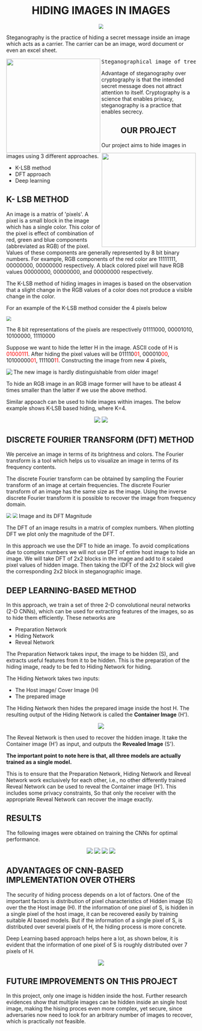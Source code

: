 <h1 align = 'center'>HIDING IMAGES IN IMAGES</h1> 


<p align='center'>
<img src="https://github.com/IEEE-NITK/Hiding-Images/blob/main/Blog/Images/Photo_thumbnail.jpg" style="zoom:80%;" />
</p>


Steganography is the practice of hiding a secret message inside an image which acts as a carrier. The carrier can be an image, word document or even an excel sheet.



<p float="left">
    <img src="https://github.com/IEEE-NITK/Hiding-Images/blob/main/Blog/Images/Steganography_original.png" width="250" align = 'left'/>
    <img src="https://github.com/IEEE-NITK/Hiding-Images/blob/main/Blog/Images/Steganography_recovered.png" width="250" align = 'right'/>
</p>













<pre class = tab>Steganographical image of tree 				 				Recovered image of cat</pre>



Advantage of steganography over cryptography is that the intended secret message does not attract attention to itself. Cryptography is a science that enables privacy, steganography is a practice that enables secrecy.



<h2 align = 'center'>OUR PROJECT</h2>

Our project aims to hide images in images using 3 different approaches. 

* K-LSB method
* DFT approach
* Deep learning





## K- LSB METHOD

An image is a matrix of 'pixels'. A pixel is a small block in the image which has a single color. This color of the pixel is effect of combination of red, green and blue components (abbreviated as RGB) of the pixel. Values of these components are generally represented by 8 bit binary numbers.
For example, RGB components of the red color are 11111111, 00000000, 00000000 respectively. A black colored pixel will have RGB values 00000000, 00000000, and 00000000 respectively. 

The K-LSB method of hiding images in images is based on the observation that a slight change in the RGB values of a color does not produce a visible change in the color. 



For an example of the K-LSB method consider the 4 pixels below

<img src="https://github.com/IEEE-NITK/Hiding-Images/blob/main/Blog/Images/grayscale_image.png" style="zoom:80%;" />     

The 8 bit representations of the pixels are respectively 01111000, 00001010, 10100000, 11110000

Suppose we want to hide the letter H in the image. ASCII code of H is <span style='color:red'>01000111</span>.  After hiding the pixel values will be
011110<span style='color:red'>01</span>, 000010<span style='color:red'>00</span>, 10100000<span style='color:red'>01</span>, 111100<span style='color:red'>11</span>. Constructing the image from new 4 pixels,

<img src="https://github.com/IEEE-NITK/Hiding-Images/blob/main/Blog/Images/hidden.png"  align = 'left'  />



The new image is hardly distinguishable from older image!



To hide an RGB image in an RGB image former will have to be atleast 4 times smaller than the latter if we use the above method. 

Similar appoach can be used to hide images within images. The below example shows K-LSB based hiding, where K=4.

<p align='center'>
    <img src="https://github.com/IEEE-NITK/Hiding-Images/blob/main/Blog/Images/K-LSB%20in%20Images-1.png" />
    <img src="https://github.com/IEEE-NITK/Hiding-Images/blob/main/Blog/Images/K-LSB%20in%20Images.png" />

</p>



## DISCRETE FOURIER TRANSFORM (DFT) METHOD

We perceive an image in terms of its brightness and colors. The Fourier transform is a tool which helps us to visualize an image in terms of its frequency contents.  

The discrete Fourier transform can be obtained by sampling the Fourier transform of an image at certain frequencies.  The discrete Fourier transform of an image has the same size as the image. Using the inverse discrete Fourier transform  it is possible to recover the image from frequency domain.

<p align='left'>
<img src="https://github.com/IEEE-NITK/Hiding-Images/blob/main/Blog/Images/img1.png" style="zoom:80%;"/>
<img src="https://github.com/IEEE-NITK/Hiding-Images/blob/main/Blog/Images/img2.png" style="zoom:80%;" align='right/>
</p>


<p align = 'center'> Image and its DFT Magnitude</p>

The DFT of an image results in a matrix of complex numbers. When plotting DFT we plot only the magnitude of the DFT. 

In this approach we use the DFT to hide an image. To avoid complications due to complex numbers we will not use DFT of entire host image to hide an image. We will take DFT of 2x2 blocks in the image and add to it scaled pixel values of hidden image. Then taking the IDFT of the 2x2 block will give the corresponding 2x2 block in steganographic image. 

## DEEP LEARNING-BASED METHOD


In this approach, we train a set of three 2-D convolutional neural networks (2-D CNNs), which can be used for extracting features of the images, so as to hide them efficiently.
These networks are
* Preparation Network
* Hiding Network
* Reveal Network

The Preparation Network takes input, the image to be hidden (S), and extracts useful features from it to be hidden. This is the preparation of the hiding image, ready to be fed to Hiding Network for hiding.

The Hiding Network takes two inputs:
* The Host image/ Cover Image (H)
* The prepared image

The Hiding Network then hides the prepared image inside the host H. The resulting output of the Hiding Network is called the **Container Image** (H').

<p align='center'>
    <img src="https://github.com/IEEE-NITK/Hiding-Images/blob/main/Blog/Images/deepcnn1.png" />
</p>

The Reveal Network is then used to recover the hidden image. It take the Container image (H') as input, and outputs the **Revealed Image** (S').

**The important point to note here is that, all three models are actually trained as a single model.**

This is to ensure that the Preparation Network, Hiding Network and Reveal Network work exclusively for each other, i.e., no other differently trained Reveal Network can be used to reveal the Container image (H'). This includes some privacy constraints, So that only the receiver with the appropriate Reveal Network can recover the image exactly.


## RESULTS

The following images were obtained on training the CNNs for optimal performance.

<p align='center'>
    <img src="https://github.com/IEEE-NITK/Hiding-Images/blob/main/Blog/Images/c1.png" />
    <img src="https://github.com/IEEE-NITK/Hiding-Images/blob/main/Blog/Images/d1.png" />
    <img src="https://github.com/IEEE-NITK/Hiding-Images/blob/main/Blog/Images/c2.png" />
    <img src="https://github.com/IEEE-NITK/Hiding-Images/blob/main/Blog/Images/d2.png" />
</p>


## ADVANTAGES OF CNN-BASED IMPLEMENTATION OVER OTHERS

The security of hiding process depends on a lot of factors. One of the important factors is distribution of pixel characteristics of Hidden image (S) over the the Host image (H). If the information of one pixel of S, is hidden in a single pixel of the host image, it can be recovered easily by training suitable AI based models. But if the information of a single pixel of S, is distributed over several pixels of H, the hiding process is more concrete.

Deep Learning based approach helps here a lot, as shown below, it is evident that the information of one pixel of S is roughly distributed over 7 pixels of H.

<p align='center'>
    <img src="https://github.com/IEEE-NITK/Hiding-Images/blob/main/Blog/Images/pixel_dist.png" />
</p>

## FUTURE IMPROVEMENTS ON THIS PROJECT

In this project, only one image is hidden inside the host. Further research evidences show that multiple images can be hidden inside an single host image, making the hising proces even more complex, yet secure, since adversaries now need to look for an arbitrary number of images to recover, which is practically not feasible.

